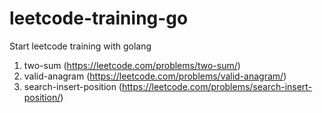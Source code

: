 # leetcode-training-go
Start leetcode training with golang

1. two-sum (https://leetcode.com/problems/two-sum/)
2. valid-anagram (https://leetcode.com/problems/valid-anagram/)
3. search-insert-position (https://leetcode.com/problems/search-insert-position/)